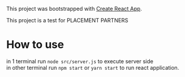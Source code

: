 This project was bootstrapped with [Create React App](https://github.com/facebook/create-react-app).

This project is a test for PLACEMENT PARTNERS

# How to use

in 1 terminal run `node src/server.js` to execute server side<br>
in other terminal run `npm start` or `yarn start` to run react application.
